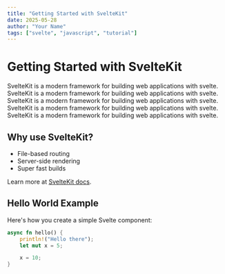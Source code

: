 ```yaml
---
title: "Getting Started with SvelteKit"
date: 2025-05-28
author: "Your Name"
tags: ["svelte", "javascript", "tutorial"]
---
```


# Getting **Started** with SvelteKit

SvelteKit is a modern framework for building web applications with svelte. 
SvelteKit is a modern framework for building web applications with svelte.
SvelteKit is a modern framework for building web applications with svelte.
SvelteKit is a modern framework for building web applications with svelte.
SvelteKit is a modern framework for building web applications with svelte.

## Why use SvelteKit?

- File-based routing
- Server-side rendering
- Super fast builds

Learn more at [SvelteKit docs](https://kit.svelte.dev).

## Hello World Example

Here's how you create a simple Svelte component:


```rust
async fn hello() {
    println!("Hello there");
    let mut x = 5;

    x = 10;
}
```

